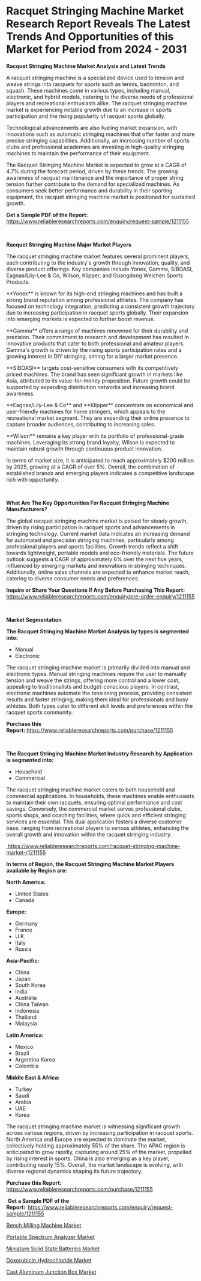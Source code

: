 <p><h1>Racquet Stringing Machine Market Research Report Reveals The Latest Trends And Opportunities of this Market for Period from 2024 - 2031</h1></p><p><strong>Racquet Stringing Machine Market Analysis and Latest Trends</strong></p>
<p><p>A racquet stringing machine is a specialized device used to tension and weave strings into racquets for sports such as tennis, badminton, and squash. These machines come in various types, including manual, electronic, and hybrid models, catering to the diverse needs of professional players and recreational enthusiasts alike. The racquet stringing machine market is experiencing notable growth due to an increase in sports participation and the rising popularity of racquet sports globally. </p><p>Technological advancements are also fueling market expansion, with innovations such as automatic stringing machines that offer faster and more precise stringing capabilities. Additionally, an increasing number of sports clubs and professional academies are investing in high-quality stringing machines to maintain the performance of their equipment. </p><p>The Racquet Stringing Machine Market is expected to grow at a CAGR of 4.7% during the forecast period, driven by these trends. The growing awareness of racquet maintenance and the importance of proper string tension further contribute to the demand for specialized machines. As consumers seek better performance and durability in their sporting equipment, the racquet stringing machine market is positioned for sustained growth.</p></p>
<p><strong>Get a Sample PDF of the Report:&nbsp;</strong> <a href="https://www.reliableresearchreports.com/enquiry/request-sample/1211155?utm_campaign=36&utm_medium=2&utm_source=Github&utm_content=ia&utm_term=16122024&utm_id=racquet-stringing-machine">https://www.reliableresearchreports.com/enquiry/request-sample/1211155</a></p>
<p>&nbsp;</p>
<p><strong>Racquet Stringing Machine Major Market Players</strong></p>
<p><p>The racquet stringing machine market features several prominent players, each contributing to the industry's growth through innovation, quality, and diverse product offerings. Key companies include Yonex, Gamma, SIBOASI, Eagnas/Lily-Lee & Co, Wilson, Klipper, and Guangdong Weichen Sports Products.</p><p>**Yonex** is known for its high-end stringing machines and has built a strong brand reputation among professional athletes. The company has focused on technology integration, predicting a consistent growth trajectory due to increasing participation in racquet sports globally. Their expansion into emerging markets is expected to further boost revenue.</p><p>**Gamma** offers a range of machines renowned for their durability and precision. Their commitment to research and development has resulted in innovative products that cater to both professional and amateur players. Gamma's growth is driven by the rising sports participation rates and a growing interest in DIY stringing, aiming for a larger market presence.</p><p>**SIBOASI** targets cost-sensitive consumers with its competitively priced machines. The brand has seen significant growth in markets like Asia, attributed to its value-for-money proposition. Future growth could be supported by expanding distribution networks and increasing brand awareness.</p><p>**Eagnas/Lily-Lee & Co** and **Klipper** concentrate on economical and user-friendly machines for home stringers, which appeals to the recreational market segment. They are expanding their online presence to capture broader audiences, contributing to increasing sales.</p><p>**Wilson** remains a key player with its portfolio of professional-grade machines. Leveraging its strong brand loyalty, Wilson is expected to maintain robust growth through continuous product innovation.</p><p>In terms of market size, it is anticipated to reach approximately $200 million by 2025, growing at a CAGR of over 5%. Overall, the combination of established brands and emerging players indicates a competitive landscape rich with opportunity.</p></p>
<p>&nbsp;</p>
<p><strong>What Are The Key Opportunities For Racquet Stringing Machine Manufacturers?</strong></p>
<p><p>The global racquet stringing machine market is poised for steady growth, driven by rising participation in racquet sports and advancements in stringing technology. Current market data indicates an increasing demand for automated and precision stringing machines, particularly among professional players and sports facilities. Growth trends reflect a shift towards lightweight, portable models and eco-friendly materials. The future outlook suggests a CAGR of approximately 6% over the next five years, influenced by emerging markets and innovations in stringing techniques. Additionally, online sales channels are expected to enhance market reach, catering to diverse consumer needs and preferences.</p></p>
<p><strong>Inquire or Share Your Questions If Any Before Purchasing This Report:</strong> <a href="https://www.reliableresearchreports.com/enquiry/pre-order-enquiry/1211155?utm_campaign=36&utm_medium=2&utm_source=Github&utm_content=ia&utm_term=16122024&utm_id=racquet-stringing-machine">https://www.reliableresearchreports.com/enquiry/pre-order-enquiry/1211155</a></p>
<p>&nbsp;</p>
<p><strong>Market Segmentation</strong></p>
<p><strong>The Racquet Stringing Machine Market Analysis by types is segmented into:</strong></p>
<p><ul><li>Manual</li><li>Electronic</li></ul></p>
<p><p>The racquet stringing machine market is primarily divided into manual and electronic types. Manual stringing machines require the user to manually tension and weave the strings, offering more control and a lower cost, appealing to traditionalists and budget-conscious players. In contrast, electronic machines automate the tensioning process, providing consistent results and faster stringing, making them ideal for professionals and busy athletes. Both types cater to different skill levels and preferences within the racquet sports community.</p></p>
<p><strong>Purchase this Report:&nbsp;</strong><a href="https://www.reliableresearchreports.com/purchase/1211155?utm_campaign=36&utm_medium=2&utm_source=Github&utm_content=ia&utm_term=16122024&utm_id=racquet-stringing-machine">https://www.reliableresearchreports.com/purchase/1211155</a></p>
<p>&nbsp;</p>
<p><strong>The Racquet Stringing Machine Market Industry Research by Application is segmented into:</strong></p>
<p><ul><li>Household</li><li>Commerical</li></ul></p>
<p><p>The racquet stringing machine market caters to both household and commercial applications. In households, these machines enable enthusiasts to maintain their own racquets, ensuring optimal performance and cost savings. Conversely, the commercial market serves professional clubs, sports shops, and coaching facilities, where quick and efficient stringing services are essential. This dual application fosters a diverse customer base, ranging from recreational players to serious athletes, enhancing the overall growth and innovation within the racquet stringing industry.</p></p>
<p><a href="https://www.reliableresearchreports.com/racquet-stringing-machine-market-r1211155?utm_campaign=36&utm_medium=2&utm_source=Github&utm_content=ia&utm_term=16122024&utm_id=racquet-stringing-machine">&nbsp;https://www.reliableresearchreports.com/racquet-stringing-machine-market-r1211155</a></p>
<p><strong>In terms of Region, the Racquet Stringing Machine Market Players available by Region are:</strong></p>
<p>
    <p> <strong> North America: </strong>
        <ul>
            <li>United States</li>
            <li>Canada</li>
        </ul>
        </p> 
    <p> <strong> Europe: </strong>
        <ul>
            <li>Germany</li>
            <li>France</li>
            <li>U.K.</li>
            <li>Italy</li>
            <li>Russia</li>
        </ul>
        </p> 
    <p> <strong> Asia-Pacific: </strong>
        <ul>
            <li>China</li>
            <li>Japan</li>
            <li>South Korea</li>
            <li>India</li>
            <li>Australia</li>
            <li>China Taiwan</li>
            <li>Indonesia</li>
            <li>Thailand</li>
            <li>Malaysia</li>
        </ul>
        </p> 
    <p> <strong> Latin America: </strong>
        <ul>
            <li>Mexico</li>
            <li>Brazil</li>
            <li>Argentina Korea</li>
            <li>Colombia</li>
        </ul>
        </p> 
    <p> <strong> Middle East & Africa: </strong>
        <ul>
            <li>Turkey</li>
            <li>Saudi</li>
            <li>Arabia</li>
            <li>UAE</li>
            <li>Korea</li>
        </ul>
    </p>
    </p>
<p><p>The racquet stringing machine market is witnessing significant growth across various regions, driven by increasing participation in racquet sports. North America and Europe are expected to dominate the market, collectively holding approximately 55% of the share. The APAC region is anticipated to grow rapidly, capturing around 25% of the market, propelled by rising interest in sports. China is also emerging as a key player, contributing nearly 15%. Overall, the market landscape is evolving, with diverse regional dynamics shaping its future trajectory.</p></p>
<p><strong>Purchase this Report: </strong><a href="https://www.reliableresearchreports.com/purchase/1211155?utm_campaign=36&utm_medium=2&utm_source=Github&utm_content=ia&utm_term=16122024&utm_id=racquet-stringing-machine">https://www.reliableresearchreports.com/purchase/1211155</a></p>
<p>&nbsp;<strong>Get a Sample PDF of the Report:&nbsp;&nbsp;</strong><a href="https://www.reliableresearchreports.com/enquiry/request-sample/1211155?utm_campaign=36&utm_medium=2&utm_source=Github&utm_content=ia&utm_term=16122024&utm_id=racquet-stringing-machine">https://www.reliableresearchreports.com/enquiry/request-sample/1211155</a></p>
<p><strong></strong></p>
<p><p><a href="https://www.linkedin.com/pulse/bench-milling-machine-market-trends-historical-forecast-mnzje?utm_campaign=36&utm_medium=2&utm_source=Github&utm_content=ia&utm_term=16122024&utm_id=racquet-stringing-machine">Bench Milling Machine Market</a></p><p><a href="https://www.linkedin.com/pulse/portable-spectrum-analyzer-market-size-experiencing-steady-vhw6e?utm_campaign=36&utm_medium=2&utm_source=Github&utm_content=ia&utm_term=16122024&utm_id=racquet-stringing-machine">Portable Spectrum Analyzer Market</a></p><p><a href="https://github.com/tamvrosiya/Market-Research-Report-List-6/blob/main/miniature-solid-state-batteries-market.md?utm_campaign=36&utm_medium=2&utm_source=Github&utm_content=ia&utm_term=16122024&utm_id=racquet-stringing-machine">Miniature Solid State Batteries Market</a></p><p><a href="https://github.com/SanjidaKhan901/Market-Research-Report-List-1/blob/main/doxorubicin-hydrochloride-market.md?utm_campaign=36&utm_medium=2&utm_source=Github&utm_content=ia&utm_term=16122024&utm_id=racquet-stringing-machine">Doxorubicin Hydrochloride Market</a></p><p><a href="https://www.linkedin.com/pulse/cast-aluminum-junction-box-market-expected-see-rapid-expansion-f5gfc?utm_campaign=36&utm_medium=2&utm_source=Github&utm_content=ia&utm_term=16122024&utm_id=racquet-stringing-machine">Cast Aluminum Junction Box Market</a></p></p>